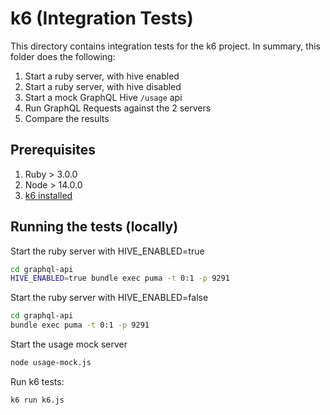# k6 (Integration Tests)

This directory contains integration tests for the k6 project. In
summary, this folder does the following:
1. Start a ruby server, with hive enabled
2. Start a ruby server, with hive disabled
3. Start a mock GraphQL Hive `/usage` api
4. Run GraphQL Requests against the 2 servers
5. Compare the results

## Prerequisites
1. Ruby > 3.0.0
2. Node > 14.0.0
3. [k6 installed](https://grafana.com/docs/k6/latest/set-up/install-k6/)

## Running the tests (locally)

Start the ruby server with HIVE_ENABLED=true
```bash
cd graphql-api
HIVE_ENABLED=true bundle exec puma -t 0:1 -p 9291 
```

Start the ruby server with HIVE_ENABLED=false
```bash
cd graphql-api
bundle exec puma -t 0:1 -p 9291 
```

Start the usage mock server
```bash
node usage-mock.js
```

Run k6 tests:
```bash
k6 run k6.js
```